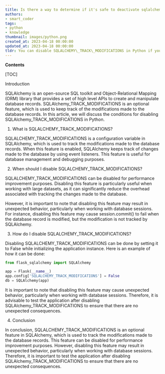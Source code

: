 ```yaml
---
title: Is there a way to determine if it's safe to deactivate sqlalchemy_track_modifications?
authors:
- smart_coder
tags:
- python
- knowledge
thumbnail: images/python.png
created_at: 2023-04-18 00:00:00
updated_at: 2023-04-18 00:00:00
tldr: You can disable SQLALCHEMY\_TRACK\_MODIFICATIONS in Python if you don`t require to track modifications.
---
```


**Contents**

[TOC]

Introduction 

SQLAlchemy is an open-source SQL toolkit and Object-Relational Mapping (ORM) library that provides a set of high level APIs to create and manipulate database records. SQLAlchemy_TRACK_MODIFICATIONS is an optional feature, which is used to keep track of the modifications made to the database records. In this article, we will discuss the conditions for disabling SQLAlchemy_TRACK_MODIFICATIONS in Python.

1. What is SQLALCHEMY_TRACK_MODIFICATIONS?

SQLALCHEMY_TRACK_MODIFICATIONS is a configuration variable in SQLAlchemy, which is used to track the modifications made to the database records. When this feature is enabled, SQLAlchemy keeps track of changes made to the database by using event listeners. This feature is useful for database management and debugging purposes.

2. When should I disable SQLALCHEMY_TRACK_MODIFICATIONS?

SQLALCHEMY_TRACK_MODIFICATIONS can be disabled for performance improvement purposes. Disabling this feature is particularly useful when working with large datasets, as it can significantly reduce the overhead associated with tracking the changes made to the database.

However, it is important to note that disabling this feature may result in unexpected behavior, particularly when working with database sessions. For instance, disabling this feature may cause session.commit() to fail when the database record is modified, but the modification is not tracked by SQLAlchemy.

3. How do I disable SQLALCHEMY_TRACK_MODIFICATIONS?

Disabling SQLALCHEMY_TRACK_MODIFICATIONS can be done by setting it to False while initializing the application instance. Here is an example of how it can be done:

```python
from flask_sqlalchemy import SQLAlchemy

app = Flask(__name__)
app.config['SQLALCHEMY_TRACK_MODIFICATIONS'] = False
db = SQLAlchemy(app)
```

It is important to note that disabling this feature may cause unexpected behavior, particularly when working with database sessions. Therefore, it is advisable to test the application after disabling SQLAlchemy_TRACK_MODIFICATIONS to ensure that there are no unexpected consequences.

4. Conclusion

In conclusion, SQLALCHEMY_TRACK_MODIFICATIONS is an optional feature in SQLAlchemy, which is used to track the modifications made to the database records. This feature can be disabled for performance improvement purposes. However, disabling this feature may result in unexpected behavior, particularly when working with database sessions. Therefore, it is important to test the application after disabling SQLAlchemy_TRACK_MODIFICATIONS to ensure that there are no unexpected consequences.
